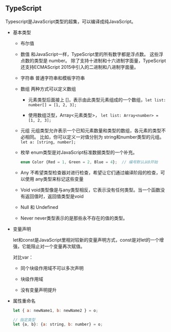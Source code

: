 ## TypeScript

Typescript是JavaScript类型的超集，可以编译成纯JavaScript。

* 基本类型

  - 布尔值

  - 数值 和JavaScript一样，TypeScript里的所有数字都是浮点数。 这些浮点数的类型是 number。 除了支持十进制和十六进制字面量，TypeScript还支持ECMAScript 2015中引入的二进制和八进制字面量。

  - 字符串 普通字符串和模板字符串

  - 数组 两种方式可以定义数组

    + 元素类型后面接上 []，表示由此类型元素组成的一个数组，`let list: number[] = [1, 2, 3];`

    + 使用数组泛型，Array<元素类型>， `let list: Array<number> = [1, 2, 3];`

  - 元组 元组类型允许表示一个已知元素数量和类型的数组，各元素的类型不必相同。 比如，你可以定义一对值分别为 string和number类型的元组。 `let a: [string, number];`

  - 枚举 enum类型是对JavaScript标准数据类型的一个补充。 

    ```js
    enum Color {Red = 1, Green = 2, Blue = 4};  // 编号默认从0开始
    ```

  - Any 不希望类型检查器对进行检查，希望让它们通过编译阶段的检查，可以使用 any类型来标记这些变量

  - Void void类型像是与any类型相反，它表示没有任何类型。当一个函数没有返回值时，返回值类型是void

  - Null 和 Undefined

  - Never never类型表示的是那些永不存在的值的类型。

* 变量声明

  let和const是JavaScript里相对较新的变量声明方式，const是对let的一个增强，它能阻止对一个变量再次赋值。

  对比var：
  
  - 同个块级作用域不可以多次声明
  
  - 块级作用域
  
  - 没有变量声明提升

* 属性重命名

  ```js
  let { a: newName1, b: newName2 } = o;

  // 指定类型
  let {a, b}: {a: string, b: number} = o;
  ```